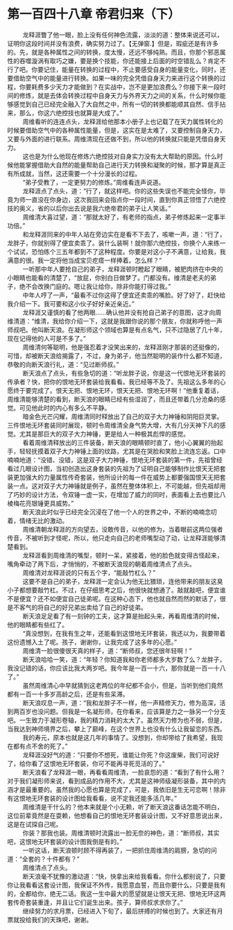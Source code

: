 <h1>第一百四十八章 帝君归来（下）</h1>
<div id="content">&nbsp&nbsp&nbsp&nbsp&nbsp&nbsp&nbsp&nbsp
 龙释涯瞥了他一眼，脸上没有任何神色流露，淡淡的道：整体来说还可以，证明你这段时间并没有浪费，确实努力过了。【无弹窗.】但是，瑕疵还是有许多的。先，就是各种属性之间的转换，度太慢，还远不够纯熟。而且，你那个邪恶属性的吞噬漩涡有取巧之嫌，要是换个技能，你还能接上后面的时空错乱么？肯定不行了吧。你要记住，能量在转换的过程中，不止要感受自身的能量变化，同时，还要借助空气中的能量进行转换。如果一味的完全凭借自身天力来进行这个转换的过程，你要耗费多少天力才能做到？在实战中，岂不是更加浪费么？你接下来一段时间的修炼，就是去体会转换过程中自身天力与外界天力之间的关系，什么时候你能够感觉到自己已经完全融入了大自然之中，所有一切的转换都能顺其自然、信手拈来，那么，你这六绝控技也就算是大成了。”
 <br/>&nbsp&nbsp&nbsp&nbsp&nbsp&nbsp&nbsp&nbsp
 周维看听的连连点头，龙释涯给他那本小册子上也记载了在天力属性转化的时候要借助空气中的各种属性能量，但是，这实在是太难了，又要控制自身天力，又要与外面的进行联系。周维清现在还做不到，所以他的转换就只能是凭借自身天力。
 <br/>&nbsp&nbsp&nbsp&nbsp&nbsp&nbsp&nbsp&nbsp
 这也是为什么他现在修炼六绝控技对自身实力没有太大帮助的原因。什么时候他能掌握借助大自然的能量帮助自己进行天力转换和凝聚的时候，那才算是真正有所成就，当然，这还需要一个十分漫长的过程。
 <br/>&nbsp&nbsp&nbsp&nbsp&nbsp&nbsp&nbsp&nbsp
 “弟子受教了，一定更努力的修炼。”周维看连声说道。
 <br/>&nbsp&nbsp&nbsp&nbsp&nbsp&nbsp&nbsp&nbsp
 龙释涯点了点头，道：“行了，就这样吧。你的这些失误也不能完全怪你，毕竟为师一直没在你身边，这次我回来会指点你一段时间，直到你真正领悟了六绝控技的奥义，省的以后你出去说是我六绝帝君的弟子让人笑话。”
 <br/>&nbsp&nbsp&nbsp&nbsp&nbsp&nbsp&nbsp&nbsp
 周维清大喜过望，道：“那就太好了，有老师的指点，弟子修炼起来一定事半功倍。”
 <br/>&nbsp&nbsp&nbsp&nbsp&nbsp&nbsp&nbsp&nbsp
 和龙释涯同来的中年人站在旁边实在是看不下去了，咳嗽一声，道：“行了，龙胖子，你就别得了便宜卖乖了。装什么装啊！就你那六绝控技，你换个人来练一个试试，恐怕练个三五年都到不了这种程度。你要是对这小子不满意，让给我，我满意的很。我一定将他当成宝贝疙瘩一样捧着。怎么样？”
 <br/>&nbsp&nbsp&nbsp&nbsp&nbsp&nbsp&nbsp&nbsp
 一听那中年人要抢自己的弟子，龙释涯顿时瞪起了眼睛，被肥肉挤在中央的小眼睛也能看的清楚了，“放屁，你别白日做梦了。门都没有。维清是老夫的弟子，绝不会改换门庭的。嗯让我让给你，除非你能打得过我。”
 <br/>&nbsp&nbsp&nbsp&nbsp&nbsp&nbsp&nbsp&nbsp
 中年人哼了一声，“最看不过你这得了便宜还卖乖的嘴脸。好了好了，赶快给我介绍一下。我可要和这小伙子好好亲近亲近。”
 <br/>&nbsp&nbsp&nbsp&nbsp&nbsp&nbsp&nbsp&nbsp
 龙释涯又谨慎的看了他两眼……确认他并没有抢自己弟子的意图，这才向周维清道：“维清，我给你介绍一下，这就是我跟你说的那个朋友，你就称呼他一声师叔吧。他叫断天浪。在凝形师这个领域也算是有点名气，只不过隐居了几十年，现在记得他的人可是不多了。”
 <br/>&nbsp&nbsp&nbsp&nbsp&nbsp&nbsp&nbsp&nbsp
 周维清何等聪明，他是强忍着才没笑出来的，龙释涯刚才那装的还挺像的，可惜，却被断天浪给揭露了，不过，身为弟子，他当然聪明的装作什么都不知道，恭敬的向断天浪行礼，道：“见过断师叔。”
 <br/>&nbsp&nbsp&nbsp&nbsp&nbsp&nbsp&nbsp&nbsp
 断天浪点了点头，有些急切的道：“听龙胖子说，你是这一代恨地无环套装的传承者？快，把你的恨地无环套装给我看看。我已经等不及了。先祖这么多年的心愿终于要完成了。恨天无把、恨地无环，恨天无把、恨地无环啊！”他重复着话，周维清能够清楚的看到，断天浪的眼睛已经有些湿润了，而且还带着几分沧桑的感觉。可见他此时的内心有多么不平静。
 <br/>&nbsp&nbsp&nbsp&nbsp&nbsp&nbsp&nbsp&nbsp
 暗金色光芒闪耀，周维清同时释放出了自己的双子大力神锤和阴阳巨灵掌。三件恨地无环套装同时展现，顿时令周维清全身气势大增，大有几分天神下凡的感觉。尤其是那巨大的双子大力神锤，更是给人一种极其彪悍的感觉。
 <br/>&nbsp&nbsp&nbsp&nbsp&nbsp&nbsp&nbsp&nbsp
 看着周维清释放出的三件装备，断天浪的眼睛顿时直了，他小心翼翼的抬起手，轻轻抚摸着双子大力神锤上面的纹路，尤其是在哭脸和笑脸上流连忘返。口中喃喃地道：“没错、没错，这是双子大力神锤，恨地无环套装的第一件，先祖曾经看过几眼设计图，当初创造出这身套装的先祖为了证明自己能够制作比恨天无把套装更加强大的力量属性传奇套装，他所设计的每一件在威势上都要强国恨天无把套装一点。这对双子大力神锤就是例子，虽然在整体体积上，不可能越，但先祖却用了巧妙的设计方法，令双锤一虚一实，在增加了威力的同时，表面看上去也要比八棱梅花亮银锤更具威势。”
 <br/>&nbsp&nbsp&nbsp&nbsp&nbsp&nbsp&nbsp&nbsp
 断天浪此时似乎已经完全沉浸在了他一个人的世界之中，不断的喃喃念叨着，情绪无比的激动。
 <br/>&nbsp&nbsp&nbsp&nbsp&nbsp&nbsp&nbsp&nbsp
 周维清朝龙释涯的方向望去，没敢传音，以他的修为，当着眼前这两位强者传音，不被听到才怪呢，所以，他只走向自己的老师嘴型动了动，让龙释涯能够清楚看到。
 <br/>&nbsp&nbsp&nbsp&nbsp&nbsp&nbsp&nbsp&nbsp
 龙释涯看到周维清的嘴型，顿时一呆，紧接着，他的脸色就变得古怪起来，嘴角牵动了两下后，才悄悄的，不被断天浪现的朝着周维清点了点头。
 <br/>&nbsp&nbsp&nbsp&nbsp&nbsp&nbsp&nbsp&nbsp
 周维清对龙释涯说的只有五个字，“能敲竹杠么？”
 <br/>&nbsp&nbsp&nbsp&nbsp&nbsp&nbsp&nbsp&nbsp
 这要不是自己的弟子，龙释涯一定会认为他无比猥琐，连他带来的朋友这臭小子都想要敲竹杠。不过，在仔细思考之后，他很快就想通了。敲就敲吧，便宜谁不是便宜？还不如便宜自己徒弟呢。在这种心态下，他也就自然而然的默话了，很是不客气的将自己的好兄弟出卖给了自己的好徒弟。
 <br/>&nbsp&nbsp&nbsp&nbsp&nbsp&nbsp&nbsp&nbsp
 断天浪足足看了有一刻钟的工夫，这才算是抬起头来，再看周维清的时候，他的眼睛都有些红了。
 <br/>&nbsp&nbsp&nbsp&nbsp&nbsp&nbsp&nbsp&nbsp
 “真没想到，在我有生之年，还能看到这恨地无环套装，我还以为，我要带着这份遗憾入土了呢。孩子，谢谢你，让我完成了这多年的心愿。”
 <br/>&nbsp&nbsp&nbsp&nbsp&nbsp&nbsp&nbsp&nbsp
 周维清一脸很傻很天真的样子，道：“断师叔，您还很年轻啊！”
 <br/>&nbsp&nbsp&nbsp&nbsp&nbsp&nbsp&nbsp&nbsp
 断天浪哈哈一笑，道：“年轻？你知道我和你老师都多大岁数了么？龙胖子，我没记错的话，你应该比我大两岁吧。我今年是一百一十六，那你就是一百一十八了。”
 <br/>&nbsp&nbsp&nbsp&nbsp&nbsp&nbsp&nbsp&nbsp
 虽然周维清心中早就猜到这老两位的年纪都不会小，但是，当听到他们竟然都有一百一十多岁高龄之后，还是有些呆滞。
 <br/>&nbsp&nbsp&nbsp&nbsp&nbsp&nbsp&nbsp&nbsp
 断天浪叹息一声，道：“我和龙胖子不一样，他一声精修天力，修为高深，活到两百岁也没问题。但我是一名凝形师，在你看来，应该算是力之一脉另一个分支吧。一生致力于凝形卷轴，我的精力消耗的太大了。虽然天力修为也不弱，但是，当我达到神师境界之后，攀上了巅峰，在这个世界上也没有什么让我留恋的东西。
 <br/>&nbsp&nbsp&nbsp&nbsp&nbsp&nbsp&nbsp&nbsp
 我的寿元，原本也就是这几年的事情了。没想到，你却带给了我希望，我现在都有点不舍的死了。”
 <br/>&nbsp&nbsp&nbsp&nbsp&nbsp&nbsp&nbsp&nbsp
 龙释涯没好气的道：“只要你不想死，谁能让你死？你这废柴，我们可说好了，给你看了这恨地无环套装，你可不能再寻死觅活的了。”
 <br/>&nbsp&nbsp&nbsp&nbsp&nbsp&nbsp&nbsp&nbsp
 断天浪看了龙释涯一眼，再看看周维清，一脸哀怨的道：“看到了有什么用？对于我们凝形师来说，看到成品的作用不大，尤其是这神师级凝形装备，其中的内涵才是最重要的。虽然我的心愿也算是完成了，可是，我依旧是生无可恋啊！除非有这恨地无环套装的设计图给我看看，说不定我还能多活几年。”
 <br/>&nbsp&nbsp&nbsp&nbsp&nbsp&nbsp&nbsp&nbsp
 周维清是干什么的？他本来就是个小无赖，听了断天浪这番话怎能不明白，这位前辈竟然是在耍赖，他想看自己的恨地无环套装设计图，又不好意思说出来，这是在试探自己呢。
 <br/>&nbsp&nbsp&nbsp&nbsp&nbsp&nbsp&nbsp&nbsp
 你装？那我也装。周维清顿时流露出一脸无奈的神色，道：“断师叔，其实吧，这恨地无环套装的设计图我倒是有的。”
 <br/>&nbsp&nbsp&nbsp&nbsp&nbsp&nbsp&nbsp&nbsp
 一听这话，断天浪顿时顾不得再装了，一把抓住周维清的肩膀，急切的问道：“全套的？十件都有？”
 <br/>&nbsp&nbsp&nbsp&nbsp&nbsp&nbsp&nbsp&nbsp
 周维清点了点头。
 <br/>&nbsp&nbsp&nbsp&nbsp&nbsp&nbsp&nbsp&nbsp
 断天浪毫不犹豫的激动道：“快，快拿出来给我看看。你什么都别说了，只要你让我看看这套设计图，我保证不外传，我愿意血誓，而且你要什么，只要是我有的，全都给你，绝无二话。我这一生中最大的愿望就是让恨天无把、恨地无环这两套传奇套装重逢，并且让它们诞生出来。孩子，算师叔求求你了。”
 <br/>&nbsp&nbsp&nbsp&nbsp&nbsp&nbsp&nbsp&nbsp
 继续努力的求月票，已经进入下旬了，最后拼搏的时候也到了。大家还有月票就投给我们的天珠吧，谢谢。
 <br/>&nbsp&nbsp&nbsp&nbsp&nbsp&nbsp&nbsp&nbsp
 <br/>&nbsp&nbsp&nbsp&nbsp&nbsp&nbsp&nbsp&nbsp
</div>
